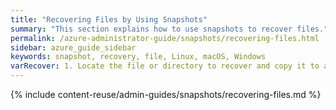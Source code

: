 ```yaml
---
title: "Recovering Files by Using Snapshots"
summary: "This section explains how to use snapshots to recover files."
permalink: /azure-administrator-guide/snapshots/recovering-files.html
sidebar: azure_guide_sidebar
keywords: snapshot, recovery, file, Linux, macOS, Windows
varRecover: 1. Locate the file or directory to recover and copy it to a new location.
---
```


{% include content-reuse/admin-guides/snapshots/recovering-files.md %}
